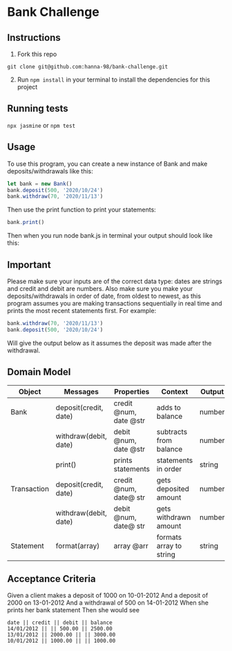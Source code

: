 # Bank Challenge
## Instructions
1. Fork this repo 
```
git clone git@github.com:hanna-98/bank-challenge.git
```
2. Run ```npm install``` in your terminal to install the dependencies for this project

## Running tests
```npx jasmine``` or ```npm test```

## Usage
To use this program, you can create a new instance of Bank and make deposits/withdrawals like this:
```javascript
let bank = new Bank()
bank.deposit(500, '2020/10/24')
bank.withdraw(70, '2020/11/13')
```
Then use the print function to print your statements:
```javascript
bank.print()
```
Then when you run node bank.js in terminal your output should look like this:

## Important
Please make sure your inputs are of the correct data type: dates are strings and credit and debit are numbers.
Also make sure you make your deposits/withdrawals in order of date, from oldest to newest, as this program assumes you are making transactions sequentially in real time and prints the most recent statements first. For example: 
```javascript
bank.withdraw(70, '2020/11/13')
bank.deposit(500, '2020/10/24')
```
Will give the output below as it assumes the deposit was made after the withdrawal.

## Domain Model

| Object | Messages | Properties | Context | Output |
|--------|----------|------------|---------|--------|
| Bank | deposit(credit, date) | credit @num, date @str | adds to balance | number |
| | withdraw(debit, date) | debit @num, date @str | subtracts from balance | number |
| | print() | prints statements | statements in order | string |
| Transaction | deposit(credit, date) | credit @num, date@ str | gets deposited amount | number |
| | withdraw(debit, date) | debit @num, date@ str | gets withdrawn amount | number |
| Statement | format(array) | array @arr | formats array to string | string |

## Acceptance Criteria
Given a client makes a deposit of 1000 on 10-01-2012
And a deposit of 2000 on 13-01-2012
And a withdrawal of 500 on 14-01-2012
When she prints her bank statement
Then she would see
```
date || credit || debit || balance
14/01/2012 || || 500.00 || 2500.00
13/01/2012 || 2000.00 || || 3000.00
10/01/2012 || 1000.00 || || 1000.00
```